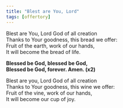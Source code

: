 ```yaml
---
title: "Blest are You, Lord"
tags: [offertory]
---
```


Blest are You, Lord God of all creation   
Thanks to Your goodness, this bread we offer:   
Fruit of the earth, work of our hands,   
It will become the bread of life.

**Blessed be God, blessed be God,   
Blessed be God, forever. Amen. (x2)**

Blest are you, Lord God of all creation   
Thanks to Your goodness, this wine we offer:   
Fruit of the vine, work of our hands,   
It will become our cup of joy.
